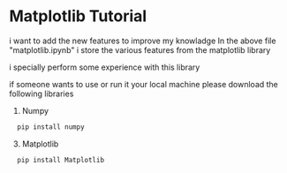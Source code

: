 # Matplotlib Tutorial 

i want to add the new features to improve my knowladge 
In the above file "matplotlib.ipynb" i store the various features from the matplotlib library 

i specially perform some experience with this library    



if someone wants to use or run it your local machine please download the following libraries 

1) Numpy


```bash
  pip install numpy 
```

3) Matplotlib

```bash
  pip install Matplotlib 
```


